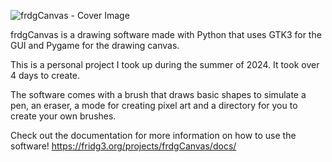 ![frdgCanvas - Cover Image](https://fridg3.org/projects/frdgCanvas/cover.png)

frdgCanvas is a drawing software made with Python that uses GTK3 for the GUI and Pygame for the drawing canvas.

This is a personal project I took up during the summer of 2024. It took over 4 days to create.

The software comes with a brush that draws basic shapes to simulate a pen, an eraser, a mode for creating pixel art and a directory for you to create your own brushes.

Check out the documentation for more information on how to use the software! 
https://fridg3.org/projects/frdgCanvas/docs/
